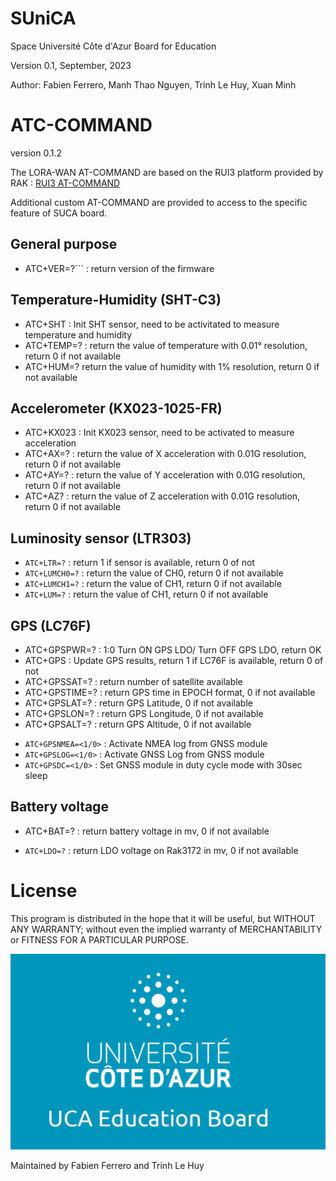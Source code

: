 # SUniCA
Space Université Côte d'Azur Board for Education

Version 0.1, September, 2023

Author: Fabien Ferrero, Manh Thao Nguyen, Trinh Le Huy, Xuan Minh

# ATC-COMMAND
version 0.1.2

The LORA-WAN AT-COMMAND are based on the RUI3 platform provided by RAK : [RUI3 AT-COMMAND](https://docs.rakwireless.com/RUI3/Serial-Operating-Modes/AT-Command-Manual/#content)

Additional custom AT-COMMAND are provided to access to the specific feature of SUCA board.

## General purpose
*	ATC+VER=?``` : return version of the firmware

## Temperature-Humidity (SHT-C3)
*	ATC+SHT : Init SHT sensor, need to be activitated to measure temperature and humidity
*	ATC+TEMP=? : return the value of temperature with 0.01° resolution, return 0 if not available
*	ATC+HUM=? return the value of humidity with 1% resolution, return 0 if not available

## Accelerometer (KX023-1025-FR)
*	ATC+KX023 : Init KX023 sensor, need to be activated to measure acceleration
*	ATC+AX=? : return the value of X acceleration with 0.01G resolution, return 0 if not available
*	ATC+AY=? : return the value of Y acceleration with 0.01G resolution, return 0 if not available
*	ATC+AZ? : return the value of Z acceleration with 0.01G resolution, return 0 if not available

## Luminosity sensor (LTR303)
- ```ATC+LTR=?``` : return 1 if sensor is available, return 0 of not
- ```ATC+LUMCH0=?``` : return the value of CH0, return 0 if not available
- ```ATC+LUMCH1=?``` : return the value of CH1, return 0 if not available
- ```ATC+LUM=?``` : return the value of CH1, return 0 if not available

## GPS (LC76F)
*	ATC+GPSPWR=? : 1:0 Turn ON GPS LDO/ Turn OFF GPS LDO, return OK
*	ATC+GPS : Update GPS results, return 1 if LC76F is available, return 0 of not
*	ATC+GPSSAT=? : return number of satellite available
*	ATC+GPSTIME=? : return GPS time in EPOCH format, 0 if not available
*	ATC+GPSLAT=? : return GPS Latitude, 0 if not available
*	ATC+GPSLON=? : return GPS Longitude, 0 if not available
*	ATC+GPSALT=? : return GPS Altitude, 0 if not available
- ```ATC+GPSNMEA=<1/0>``` : Activate NMEA log from GNSS module
- ```ATC+GPSLOG=<1/0>``` : Activate GNSS Log from GNSS module
- ```ATC+GPSDC=<1/0>``` : Set GNSS module in duty cycle mode with 30sec sleep
## Battery voltage
*	ATC+BAT=? : return battery voltage in mv, 0 if not available
- ```ATC+LDO=?``` : return LDO voltage on Rak3172 in mv, 0 if not available


# License


This program is distributed in the hope that it will be useful, but WITHOUT ANY WARRANTY; without even the implied warranty of MERCHANTABILITY or FITNESS FOR A PARTICULAR PURPOSE.

<img src="https://github.com/FabienFerrero/UCA21/blob/main/Doc/Pictures/UCA_logo.png">

Maintained by Fabien Ferrero and Trinh Le Huy
